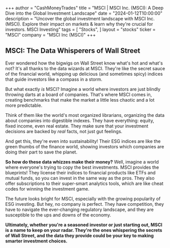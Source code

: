 +++
author = "CashMoneyTrades"
title = "MSCI |  MSCI Inc. (MSCI): A Deep Dive into the Global Investment Landscape"
date = "2024-01-12T10:00:00"
description = "Uncover the global investment landscape with MSCI Inc. (MSCI). Explore their impact on markets & learn why they're crucial for investors. MSCI Investing"
tags = [
"Stocks",
]
layout = "stocks"
ticker = "MSCI"
company = "MSCI Inc (MSCI)"
+++
        


##  MSCI: The Data Whisperers of Wall Street

Ever wondered how the bigwigs on Wall Street know what's hot and what's not?  It's all thanks to the data wizards at MSCI. They're like the secret sauce of the financial world, whipping up delicious (and sometimes spicy) indices that guide investors like a compass in a storm. 

But what exactly *is* MSCI? Imagine a world where investors are just blindly throwing darts at a board of companies.  That's where MSCI comes in, creating benchmarks that make the market a little less chaotic and a lot more predictable.  

Think of them like the world's most organized librarians, organizing the data about companies into digestible indexes. They have everything: equity, fixed income, even real estate.  They make sure that your investment decisions are backed by *real* facts, not just gut feelings. 

And get this, they're even into sustainability!  Their ESG indices are like the green thumbs of the finance world, showing investors which companies are doing their part to save the planet.  

**So how do these data whizzes make their money?**  Well, imagine a world where everyone's trying to copy the best investments.  MSCI provides the blueprints! They license their indices to financial products like ETFs and mutual funds, so you can invest in the same way as the pros.  They also offer subscriptions to their super-smart analytics tools, which are like cheat codes for winning the investment game.

The future looks bright for MSCI, especially with the growing popularity of ESG investing.  But hey, no company is perfect. They have competition, they have to navigate the ever-changing regulatory landscape, and they are susceptible to the ups and downs of the economy.  

**Ultimately, whether you're a seasoned investor or just starting out, MSCI is a name to keep on your radar.  They're the ones whispering the secrets of Wall Street, and the data they provide could be your key to making smarter investment choices.** 

        